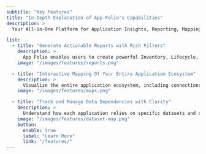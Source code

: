 ```yaml
---
subtitle: "Key Features"
title: "In-Depth Explanation of App Folio's Capabilities"
description: >
  Your All-in-One Platform for Application Insights, Reporting, Mapping, and Data Dependency Management — Built to Support Smarter IT Operations and Strategic Decision-Making.

list:
  - title: "Generate Actionable Reports with Rich Filters"
    description: >
      App Folio enables users to create powerful Inventory, Lifecycle, and Financial reports. Apply smart filters by department, business area, or application lifecycle, and export summaries in PDF for distribution, analysis, or compliance audits.
    image: "/images/features/reports.png"

  - title: "Interactive Mapping Of Your Entire Application Ecosystem"
    description: >
      Visualize the entire application ecosystem, including connections between applications, datasets, departments, and business areas. Identify redundancies, assess risk points, and make informed integration or decommissioning decisions.
    image: "/images/features/maps.png"

  - title: "Track and Manage Data Dependencies with Clarity"
    description: >
      Understand how each application relies on specific datasets and services. App Folio provides a clear dependency matrix so teams can assess impact, manage risks, and align infrastructure with business needs.
    image: "/images/features/dataset-map.png"
    button:
      enable: true
      label: "Learn More"
      link: "/features/"
---
```


